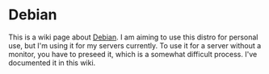 # Debian

This is a wiki page about [Debian](https://debian.org). I am aiming to use this distro for personal use, but I'm using it for my servers currently. To use it for a server without a monitor, you have to preseed it, which is a somewhat difficult process. I've documented it in this wiki.
